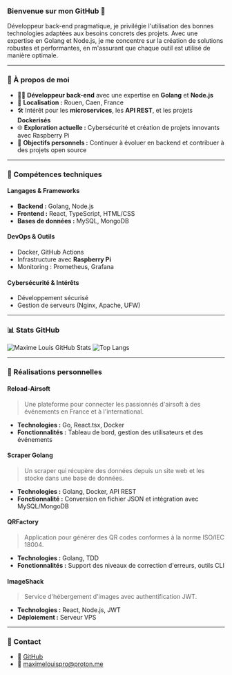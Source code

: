 ### Bienvenue sur mon GitHub 👋

Développeur back-end pragmatique, je privilégie l'utilisation des bonnes technologies adaptées aux besoins concrets des projets. Avec une expertise en Golang et Node.js, je me concentre sur la création de solutions robustes et performantes, en m'assurant que chaque outil est utilisé de manière optimale.

---

### 🚀 À propos de moi
- 🧑‍💻 **Développeur back-end** avec une expertise en **Golang** et **Node.js**
- 📍 **Localisation :** Rouen, Caen, France
- 🛠️ Intérêt pour les **microservices**, les **API REST**, et les projets **Dockerisés**
- 🌐 **Exploration actuelle :** Cybersécurité et création de projets innovants avec Raspberry Pi
- 🎯 **Objectifs personnels :** Continuer à évoluer en backend et contribuer à des projets open source

---

### 🔧 Compétences techniques

#### Langages & Frameworks
- **Backend :** Golang, Node.js
- **Frontend :** React, TypeScript, HTML/CSS
- **Bases de données :** MySQL, MongoDB

#### DevOps & Outils
- Docker, GitHub Actions
- Infrastructure avec **Raspberry Pi**
- Monitoring : Prometheus, Grafana

#### Cybersécurité & Intérêts
- Développement sécurisé
- Gestion de serveurs (Nginx, Apache, UFW)

---

### 📊 Stats GitHub
![Maxime Louis GitHub Stats](https://github-readme-stats.vercel.app/api?username=maxime-louis14&show_icons=true&hide_title=true&theme=tokyonight)
![Top Langs](https://github-readme-stats.vercel.app/api/top-langs/?username=maxime-louis14&layout=compact&theme=tokyonight)

---

### 📜 Réalisations personnelles

#### Reload-Airsoft
> Une plateforme pour connecter les passionnés d'airsoft à des événements en France et à l'international. 
- **Technologies :** Go, React.tsx, Docker
- **Fonctionnalités :** Tableau de bord, gestion des utilisateurs et des événements

#### Scraper Golang
> Un scraper qui récupère des données depuis un site web et les stocke dans une base de données. 
- **Technologies :** Golang, Docker, API REST
- **Fonctionnalité :** Conversion en fichier JSON et intégration avec MySQL/MongoDB

#### QRFactory
> Application pour générer des QR codes conformes à la norme ISO/IEC 18004. 
- **Technologies :** Golang, TDD
- **Fonctionnalités :** Support des niveaux de correction d'erreurs, outils CLI

#### ImageShack
> Service d'hébergement d'images avec authentification JWT.
- **Technologies :** React, Node.js, JWT
- **Déploiement :** Serveur VPS

---

### 💬 Contact
- 🐙 [GitHub](https://github.com/maxime-louis14)
- 📧 maximelouispro@proton.me
